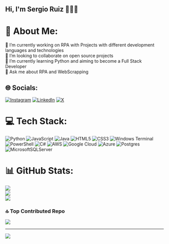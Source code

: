 ## Hi, I'm Sergio Ruiz 🧑‍💻🤚

# 💫 About Me:
🔭 I’m currently working on RPA with Projects with different development languages ​​and technologies<br>👯 I’m looking to collaborate on open source projects <br>🌱 I’m currently learning Python and aiming to become a Full Stack Developer <br>💬 Ask me about RPA and WebScrapping <br>


## 🌐 Socials:
[![Instagram](https://img.shields.io/badge/Instagram-%23E4405F.svg?logo=Instagram&logoColor=white)](https://instagram.com/sruizdev) [![LinkedIn](https://img.shields.io/badge/LinkedIn-%230077B5.svg?logo=linkedin&logoColor=white)](https://linkedin.com/in/srdevsantamaria) [![X](https://img.shields.io/badge/X-black.svg?logo=X&logoColor=white)](https://x.com/sruizdevs) 

# 💻 Tech Stack:
![Python](https://img.shields.io/badge/python-3670A0?style=flat&logo=python&logoColor=ffdd54) ![JavaScript](https://img.shields.io/badge/javascript-%23323330.svg?style=flat&logo=javascript&logoColor=%23F7DF1E) ![Java](https://img.shields.io/badge/java-%23ED8B00.svg?style=flat&logo=openjdk&logoColor=white) ![HTML5](https://img.shields.io/badge/html5-%23E34F26.svg?style=flat&logo=html5&logoColor=white) ![CSS3](https://img.shields.io/badge/css3-%231572B6.svg?style=flat&logo=css3&logoColor=white) ![Windows Terminal](https://img.shields.io/badge/Windows%20Terminal-%234D4D4D.svg?style=flat&logo=windows-terminal&logoColor=white) ![PowerShell](https://img.shields.io/badge/PowerShell-%235391FE.svg?style=flat&logo=powershell&logoColor=white) ![C#](https://img.shields.io/badge/c%23-%23239120.svg?style=flat&logo=csharp&logoColor=white) ![AWS](https://img.shields.io/badge/AWS-%23FF9900.svg?style=flat&logo=amazon-aws&logoColor=white) ![Google Cloud](https://img.shields.io/badge/GoogleCloud-%234285F4.svg?style=flat&logo=google-cloud&logoColor=white) ![Azure](https://img.shields.io/badge/azure-%230072C6.svg?style=flat&logo=microsoftazure&logoColor=white) ![Postgres](https://img.shields.io/badge/postgres-%23316192.svg?style=flat&logo=postgresql&logoColor=white) ![MicrosoftSQLServer](https://img.shields.io/badge/Microsoft%20SQL%20Server-CC2927?style=flat&logo=microsoft%20sql%20server&logoColor=white)
# 📊 GitHub Stats:
![](https://github-readme-stats.vercel.app/api?username=sirs-dev&theme=discord_old_blurple&hide_border=false&include_all_commits=false&count_private=false)<br/>
![](https://github-readme-streak-stats.herokuapp.com/?user=sirs-dev&theme=discord_old_blurple&hide_border=false)<br/>
![](https://github-readme-stats.vercel.app/api/top-langs/?username=sirs-dev&theme=discord_old_blurple&hide_border=false&include_all_commits=false&count_private=false&layout=compact)

### 🔝 Top Contributed Repo
![](https://github-contributor-stats.vercel.app/api?username=sirs-dev&limit=5&theme=discord_old_blurple&combine_all_yearly_contributions=true)

---
[![](https://visitcount.itsvg.in/api?id=sirs-dev&icon=3&color=0)](https://visitcount.itsvg.in)

<!-- Proudly created with GPRM ( https://gprm.itsvg.in ) -->
